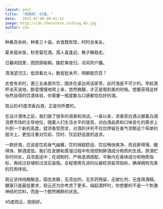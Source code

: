 ```yaml
---
layout: post
title:  "刚刚好，45度。"
date:   2015-07-09 09:41:12
image: http://cdn.thexstore.cn/blog.45.jpg
author: chn
---
```

种桑百余树，种黍三十亩。衣食既有馀，时时会亲友。

夏来菰米饭，秋至菊花酒。孺人喜逢迎，稚子解趋走。

日暮闲园里，团团荫榆柳。酩酊乘夜归，凉风吹户牖。

清浅望河汉，低昂看北斗。数瓮犹未开，明朝能饮否？

衣食有余时，邀三五亲朋共饮，围坐在桌边闲话家常，此时酒是不可少的。举起酒杯谈天说地，醉意慢慢地爬上来，悠然微醺，才正是喝到美的时候。想要获得这样怡然自得的饮酒体验，你需要一瓶度数与口感都恰恰好的酒。

观云的45度浓香白酒，正是你所要的。

在设计酒体之前，我们做了很多的调查和测试。一直以来，浓香型白酒占据着白酒消费市场的主导地位，随着人们生活水平的提高，对白酒品质和口味变化的需求上升到一个新的高度。就浓香型而言，对酒的评判不仅仅停留在香气浓郁这个简单的层次上，更加注重对饮前、饮时、饮后舒适度的追求。

一款好酒，应该是饮前香气幽雅、饮时绵甜舒适、饮后畅快爽净，而且醉得慢、醒得快、醉酒度低。我们在发酵和蒸馏过程中有效控制醉酒成分物质的生成，原酒贮存时间长，且浓度适中；在调制时，严格选酒搭配，平衡内在香味成分和物质指标，再经过存储和过滤后装瓶。全程使用先进的仪器检测各项指标，确保拥有完美的饮用体验。

观云坚持纯粮酿造，固态发酵，无添加剂，无农药残留，无塑化剂，无食用酒精。健康只是最低要求，观云还为你考虑了更多。端起酒杯时，你想要的不是一个刺激神经的饮料，而是一个酣然微醉的状态。

45度观云，刚刚好。
